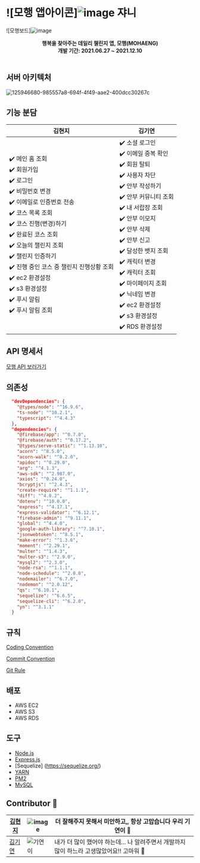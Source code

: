# ![모행 앱아이콘]![image](https://user-images.githubusercontent.com/71828832/146636698-76d9c6ee-99db-485b-a3c0-fb273ea7599c.png) 쟈니

![모행보드]![image](https://user-images.githubusercontent.com/71828832/146636702-bc0f615f-1b7c-4369-96ea-b7e806b05285.png)

<center style="bold">
	<b>행복을 찾아주는 데일리 챌린지 앱, 모행(MOHAENG)</b><br/>
  <b>개발 기간: 2021.06.27 ~ 2021.12.10</b>
</center>


</div>
</details>
<br/>

## 서버 아키텍처
![125946680-985557a8-694f-4f49-aae2-400dcc30267c](https://user-images.githubusercontent.com/71828832/146637359-d124903c-2974-4549-91c1-c781ac8f7121.png)


## 기능 분담

| 김현지                                                       | 김기연                                                       |
| ------------------------------------------------------------ | ------------------------------------------------------------ |
| ✔️ 메인 홈 조회<br />✔️ 회원가입<br />✔️ 로그인<br />✔️ 비밀번호 변경<br />✔️ 이메일로 인증번호 전송<br />✔️ 코스 목록 조회<br />✔️ 코스 진행(변경)하기<br />✔️ 완료된 코스 조회<br />✔️ 오늘의 챌린지 조회<br />✔️ 챌린지 인증하기<br />✔️ 진행 중인 코스 중 챌린지 진행상황 조회<br />✔️ ec2 환경설정<br />✔️ s3 환경설정<br />✔️ 푸시 알림<br />✔️ 푸시 알림 조회 | ✔️ 소셜 로그인<br />✔️ 이메일 중복 확인<br />✔️ 회원 탈퇴<br />✔️ 사용자 차단<br />✔️ 안부 작성하기<br />✔️ 안부 커뮤니티 조회<br />✔️ 내 서랍장 조회<br />✔️ 안부 이모지<br />✔️ 안부 삭제<br />✔️ 안부 신고<br />✔️ 달성한 뱃지 조회<br />✔️ 캐릭터 변경<br />✔️ 캐릭터 조회<br />✔️ 마이페이지 조회<br />✔️ 닉네임 변경<br />✔️ ec2 환경설정<br />✔️ s3 환경설정<br />✔️ RDS 환경설정<br /> |



## API 명세서

[모행 API 보러가기](http://54.180.103.98:5000/apidoc/)



## 의존성

```json
  "devDependencies": {
    "@types/node": "^16.9.6",
    "ts-node": "^10.2.1",
    "typescript": "^4.4.3"
  },
  "dependencies": {
    "@firebase/app": "^0.7.0",
    "@firebase/auth": "^0.17.2",
    "@types/serve-static": "^1.13.10",
    "acorn": "^8.5.0",
    "acorn-walk": "^8.2.0",
    "apidoc": "^0.29.0",
    "arg": "^4.1.3",
    "aws-sdk": "^2.987.0",
    "axios": "^0.24.0",
    "bcryptjs": "^2.4.3",
    "create-require": "^1.1.1",
    "diff": "^4.0.2",
    "dotenv": "^10.0.0",
    "express": "^4.17.1",
    "express-validator": "^6.12.1",
    "firebase-admin": "^9.11.1",
    "global": "^4.4.0",
    "google-auth-library": "^7.10.1",
    "jsonwebtoken": "^8.5.1",
    "make-error": "^1.3.6",
    "moment": "^2.29.1",
    "multer": "^1.4.3",
    "multer-s3": "^2.9.0",
    "mysql2": "^2.3.0",
    "node-rsa": "^1.1.1",
    "node-schedule": "^2.0.0",
    "nodemailer": "^6.7.0",
    "nodemon": "^2.0.12",
    "qs": "^6.10.1",
    "sequelize": "^6.6.5",
    "sequelize-cli": "^6.2.0",
    "yn": "^3.1.1"
  }
```



## 규칙

[Coding Convention](https://github.com/team-journey/journey-server/blob/develop/rules/Coding%20Convention.md)

[Commit Convention](https://github.com/team-journey/journey-server/blob/develop/rules/Commit%20Convention.md)

[Git Rule](https://github.com/team-journey/journey-server/blob/develop/rules/Git%20Rule.md)



## 배포

- AWS EC2
- AWS S3
- AWS RDS



## 도구

- [Node.js](https://github.com/nodejs/node)
- [Express.js](http://expressjs.com/)
- [Sequelize] (https://sequelize.org/)
- [YARN](https://yarnpkg.com/)
- [PM2](https://pm2.keymetrics.io/)
- [MySQL](https://www.mysql.com/)



## Contributor 🖤

| [김현지](https://github.com/khyunjiee) | ![image](https://user-images.githubusercontent.com/49138331/125947026-3a7e15de-00b9-4ff0-b3f9-fe55ac013b0e.png) | 더 잘해주지 못해서 미안하고,, 항상 고맙습니다 우리 기연이 🖤  |
| -------------------------------------- | ------------------------------------------------------------ | ------------------------------------------------------------ |
| [김기연](https://github.com/gamza55)   | ![기연이](https://user-images.githubusercontent.com/49138331/125946899-0d267268-c561-420b-996b-4578354a6b58.png) | 내가 더 많이 했어야 하는데... 나 알려주면서 개발까지 많이 하느라 고생많았어요!! 고마워 🖤 |
